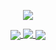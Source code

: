 <p align="center">
  <img class="center" align="center" src="https://miro.medium.com/max/1000/1*5b06Lyzy9vTa0PUxuSVkvg.gif"
</p>

<p align="center">
  <a href="https://github.com/anuraghazra/github-readme-stats">
    <img align="center" src="https://vercel2-k6on8yx68-katsofroniou.vercel.app/api?username=katsofroniou&count_private=true&theme=radical">
  </a>
  
  <a href="https://github.com/anuraghazra/github-readme-stats">
    <img align="top" src="https://vercel2-k6on8yx68-katsofroniou.vercel.app/api/wakatime?username=KaterinaSof&theme=radical">
  </a>
  
  <a href="https://github.com/anuraghazra/github-readme-stats">
   <img align="center" src="https://vercel2-k6on8yx68-katsofroniou.vercel.app/api/top-langs/?username=katsofroniou&langs_count=10&exclude_repo=vercel,rcat,katsofroniou.github.io&theme=radical&layout=compact">
  </a>
</p>

